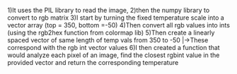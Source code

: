 1)It uses the PIL library to read the image, 
2)then the numpy library to convert to rgb matrix
3)I start by turning the fixed temperature scale into a vector array (top = 350, bottom =-50)
4)Then convert all rgb values into ints (using the rgb2hex function from colormap lib)
5)Then create a linearly spaced vector of same length of temp vals from 350 to -50
|->These correspond with the rgb int vector values
6)I then created a function that would analyze each pixel of an image, find the closest rgbint value in the provided vector and return the corresponding temperature
